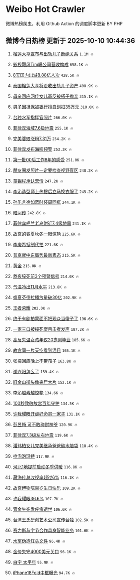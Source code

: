 # Weibo Hot Crawler 



微博热榜爬虫，利用 Github Action 的调度脚本更新 BY PHP 


## 微博今日热榜 更新于 2025-10-10 10:44:36 
1. [榴莲大亨宣布与出轨儿子断绝关系](https://s.weibo.com/weibo?q=%23%E6%A6%B4%E8%8E%B2%E5%A4%A7%E4%BA%A8%E5%AE%A3%E5%B8%83%E4%B8%8E%E5%87%BA%E8%BD%A8%E5%84%BF%E5%AD%90%E6%96%AD%E7%BB%9D%E5%85%B3%E7%B3%BB%23&t=31&band_rank=1&Refer=top) `1.1M 🔥` 

1. [影视飓风Tim曝公司营收构成](https://s.weibo.com/weibo?q=%23%E5%BD%B1%E8%A7%86%E9%A3%93%E9%A3%8ETim%E6%9B%9D%E5%85%AC%E5%8F%B8%E8%90%A5%E6%94%B6%E6%9E%84%E6%88%90%23&t=31&band_rank=2&Refer=top) `658.1K 🔥` 

1. [8天国内出游8.88亿人次](https://s.weibo.com/weibo?q=%238%E5%A4%A9%E5%9B%BD%E5%86%85%E5%87%BA%E6%B8%B88.88%E4%BA%BF%E4%BA%BA%E6%AC%A1%23&t=31&band_rank=3&Refer=top) `428.5K 🔥` 

1. [泰国榴莲大亨将没收出轨儿子资产](https://s.weibo.com/weibo?q=%23%E6%B3%B0%E5%9B%BD%E6%A6%B4%E8%8E%B2%E5%A4%A7%E4%BA%A8%E5%B0%86%E6%B2%A1%E6%94%B6%E5%87%BA%E8%BD%A8%E5%84%BF%E5%AD%90%E8%B5%84%E4%BA%A7%23&t=31&band_rank=4&Refer=top) `408.9K 🔥` 

1. [母亲回应网传女儿高反被搭子抛弃](https://s.weibo.com/weibo?q=%23%E6%AF%8D%E4%BA%B2%E5%9B%9E%E5%BA%94%E7%BD%91%E4%BC%A0%E5%A5%B3%E5%84%BF%E9%AB%98%E5%8F%8D%E8%A2%AB%E6%90%AD%E5%AD%90%E6%8A%9B%E5%BC%83%23&t=31&band_rank=5&Refer=top) `315.1K 🔥` 

1. [男子因担保被银行擅自划扣35万元](https://s.weibo.com/weibo?q=%23%E7%94%B7%E5%AD%90%E5%9B%A0%E6%8B%85%E4%BF%9D%E8%A2%AB%E9%93%B6%E8%A1%8C%E6%93%85%E8%87%AA%E5%88%92%E6%89%A335%E4%B8%87%E5%85%83%23&t=31&band_rank=6&Refer=top) `310.0K 🔥` 

1. [台独水军指挥官照片](https://s.weibo.com/weibo?q=%23%E5%8F%B0%E7%8B%AC%E6%B0%B4%E5%86%9B%E6%8C%87%E6%8C%A5%E5%AE%98%E7%85%A7%E7%89%87%23&t=31&band_rank=7&Refer=top) `266.0K 🔥` 

1. [菲律宾海域7.6级地震](https://s.weibo.com/weibo?q=%23%E8%8F%B2%E5%BE%8B%E5%AE%BE%E6%B5%B7%E5%9F%9F7.6%E7%BA%A7%E5%9C%B0%E9%9C%87%23&t=31&band_rank=8&Refer=top) `255.1K 🔥` 

1. [完美婆娘涨粉7.31万](https://s.weibo.com/weibo?q=%23%E5%AE%8C%E7%BE%8E%E5%A9%86%E5%A8%98%E6%B6%A8%E7%B2%897.31%E4%B8%87%23&t=31&band_rank=9&Refer=top) `254.2K 🔥` 

1. [菲律宾发布海啸预警](https://s.weibo.com/weibo?q=%23%E8%8F%B2%E5%BE%8B%E5%AE%BE%E5%8F%91%E5%B8%83%E6%B5%B7%E5%95%B8%E9%A2%84%E8%AD%A6%23&t=31&band_rank=10&Refer=top) `253.3K 🔥` 

1. [第一批00后工作8年的感受](https://s.weibo.com/weibo?q=%E7%AC%AC%E4%B8%80%E6%89%B900%E5%90%8E%E5%B7%A5%E4%BD%9C8%E5%B9%B4%E7%9A%84%E6%84%9F%E5%8F%97&t=31&band_rank=11&Refer=top) `251.0K 🔥` 

1. [朋友圈发照片一定要检查视野盲区](https://s.weibo.com/weibo?q=%E6%9C%8B%E5%8F%8B%E5%9C%88%E5%8F%91%E7%85%A7%E7%89%87%E4%B8%80%E5%AE%9A%E8%A6%81%E6%A3%80%E6%9F%A5%E8%A7%86%E9%87%8E%E7%9B%B2%E5%8C%BA&t=31&band_rank=12&Refer=top) `248.2K 🔥` 

1. [童锦程承认恋情](https://s.weibo.com/weibo?q=%23%E7%AB%A5%E9%94%A6%E7%A8%8B%E6%89%BF%E8%AE%A4%E6%81%8B%E6%83%85%23&t=31&band_rank=13&Refer=top) `247.2K 🔥` 

1. [李沁造型师上热搜后立马换衣服了](https://s.weibo.com/weibo?q=%E6%9D%8E%E6%B2%81%E9%80%A0%E5%9E%8B%E5%B8%88%E4%B8%8A%E7%83%AD%E6%90%9C%E5%90%8E%E7%AB%8B%E9%A9%AC%E6%8D%A2%E8%A1%A3%E6%9C%8D%E4%BA%86&t=31&band_rank=14&Refer=top) `245.2K 🔥` 

1. [孙乐言徐如蓝时装周同框](https://s.weibo.com/weibo?q=%23%E5%AD%99%E4%B9%90%E8%A8%80%E5%BE%90%E5%A6%82%E8%93%9D%E6%97%B6%E8%A3%85%E5%91%A8%E5%90%8C%E6%A1%86%23&t=31&band_rank=15&Refer=top) `244.1K 🔥` 

1. [暗河传](https://s.weibo.com/weibo?q=%E6%9A%97%E6%B2%B3%E4%BC%A0&t=31&band_rank=16&Refer=top) `242.8K 🔥` 

1. [菲律宾棉兰老岛附近7.4级地震](https://s.weibo.com/weibo?q=%23%E8%8F%B2%E5%BE%8B%E5%AE%BE%E6%A3%89%E5%85%B0%E8%80%81%E5%B2%9B%E9%99%84%E8%BF%917.4%E7%BA%A7%E5%9C%B0%E9%9C%87%23&t=31&band_rank=17&Refer=top) `241.1K 🔥` 

1. [故宫的春夏秋冬一眼惊艳](https://s.weibo.com/weibo?q=%23%E6%95%85%E5%AE%AB%E7%9A%84%E6%98%A5%E5%A4%8F%E7%A7%8B%E5%86%AC%E4%B8%80%E7%9C%BC%E6%83%8A%E8%89%B3%23&t=31&band_rank=18&Refer=top) `225.6K 🔥` 

1. [李庚希抵制代拍](https://s.weibo.com/weibo?q=%23%E6%9D%8E%E5%BA%9A%E5%B8%8C%E6%8A%B5%E5%88%B6%E4%BB%A3%E6%8B%8D%23&t=31&band_rank=19&Refer=top) `221.6K 🔥` 

1. [普京就中东局势最新表态](https://s.weibo.com/weibo?q=%23%E6%99%AE%E4%BA%AC%E5%B0%B1%E4%B8%AD%E4%B8%9C%E5%B1%80%E5%8A%BF%E6%9C%80%E6%96%B0%E8%A1%A8%E6%80%81%23&t=31&band_rank=20&Refer=top) `215.5K 🔥` 

1. [黄金](https://s.weibo.com/weibo?q=%E9%BB%84%E9%87%91&t=31&band_rank=21&Refer=top) `215.0K 🔥` 

1. [熬夜猝死前3个预警信号](https://s.weibo.com/weibo?q=%23%E7%86%AC%E5%A4%9C%E7%8C%9D%E6%AD%BB%E5%89%8D3%E4%B8%AA%E9%A2%84%E8%AD%A6%E4%BF%A1%E5%8F%B7%23&t=31&band_rank=22&Refer=top) `214.6K 🔥` 

1. [气温冷出11月水平](https://s.weibo.com/weibo?q=%23%E6%B0%94%E6%B8%A9%E5%86%B7%E5%87%BA11%E6%9C%88%E6%B0%B4%E5%B9%B3%23&t=31&band_rank=23&Refer=top) `213.8K 🔥` 

1. [盛夏芬德拉播放量破30亿](https://s.weibo.com/weibo?q=%23%E7%9B%9B%E5%A4%8F%E8%8A%AC%E5%BE%B7%E6%8B%89%E6%92%AD%E6%94%BE%E9%87%8F%E7%A0%B430%E4%BA%BF%23&t=31&band_rank=24&Refer=top) `202.9K 🔥` 

1. [王者荣耀](https://s.weibo.com/weibo?q=%E7%8E%8B%E8%80%85%E8%8D%A3%E8%80%80&t=31&band_rank=25&Refer=top) `202.0K 🔥` 

1. [终于有剧拍蒙面不把观众当傻子了](https://s.weibo.com/weibo?q=%E7%BB%88%E4%BA%8E%E6%9C%89%E5%89%A7%E6%8B%8D%E8%92%99%E9%9D%A2%E4%B8%8D%E6%8A%8A%E8%A7%82%E4%BC%97%E5%BD%93%E5%82%BB%E5%AD%90%E4%BA%86&t=31&band_rank=26&Refer=top) `196.6K 🔥` 

1. [一家三口被撞死案目击者发声](https://s.weibo.com/weibo?q=%23%E4%B8%80%E5%AE%B6%E4%B8%89%E5%8F%A3%E8%A2%AB%E6%92%9E%E6%AD%BB%E6%A1%88%E7%9B%AE%E5%87%BB%E8%80%85%E5%8F%91%E5%A3%B0%23&t=31&band_rank=27&Refer=top) `187.2K 🔥` 

1. [高反失温女孩年仅20岁刚毕业](https://s.weibo.com/weibo?q=%23%E9%AB%98%E5%8F%8D%E5%A4%B1%E6%B8%A9%E5%A5%B3%E5%AD%A9%E5%B9%B4%E4%BB%8520%E5%B2%81%E5%88%9A%E6%AF%95%E4%B8%9A%23&t=31&band_rank=28&Refer=top) `185.6K 🔥` 

1. [故宫同一片天空看到泪目](https://s.weibo.com/weibo?q=%23%E6%95%85%E5%AE%AB%E5%90%8C%E4%B8%80%E7%89%87%E5%A4%A9%E7%A9%BA%E7%9C%8B%E5%88%B0%E6%B3%AA%E7%9B%AE%23&t=31&band_rank=29&Refer=top) `165.1K 🔥` 

1. [张檬回应晚上不带孩子](https://s.weibo.com/weibo?q=%23%E5%BC%A0%E6%AA%AC%E5%9B%9E%E5%BA%94%E6%99%9A%E4%B8%8A%E4%B8%8D%E5%B8%A6%E5%AD%A9%E5%AD%90%23&t=31&band_rank=30&Refer=top) `163.8K 🔥` 

1. [谢兴阳怎么了](https://s.weibo.com/weibo?q=%23%E8%B0%A2%E5%85%B4%E9%98%B3%E6%80%8E%E4%B9%88%E4%BA%86%23&t=31&band_rank=31&Refer=top) `159.4K 🔥` 

1. [旧金山街头像丧尸大片](https://s.weibo.com/weibo?q=%E6%97%A7%E9%87%91%E5%B1%B1%E8%A1%97%E5%A4%B4%E5%83%8F%E4%B8%A7%E5%B0%B8%E5%A4%A7%E7%89%87&t=31&band_rank=32&Refer=top) `152.1K 🔥` 

1. [李沁越素越惊艳](https://s.weibo.com/weibo?q=%23%E6%9D%8E%E6%B2%81%E8%B6%8A%E7%B4%A0%E8%B6%8A%E6%83%8A%E8%89%B3%23&t=31&band_rank=33&Refer=top) `134.6K 🔥` 

1. [100秒致敬故宫百年守护](https://s.weibo.com/weibo?q=%23100%E7%A7%92%E8%87%B4%E6%95%AC%E6%95%85%E5%AE%AB%E7%99%BE%E5%B9%B4%E5%AE%88%E6%8A%A4%23&t=31&band_rank=34&Refer=top) `134.5K 🔥` 

1. [许我耀眼开虐好命哥一家子](https://s.weibo.com/weibo?q=%23%E8%AE%B8%E6%88%91%E8%80%80%E7%9C%BC%E5%BC%80%E8%99%90%E5%A5%BD%E5%91%BD%E5%93%A5%E4%B8%80%E5%AE%B6%E5%AD%90%23&t=31&band_rank=35&Refer=top) `131.1K 🔥` 

1. [彭昱畅 可不敢碰财神爷](https://s.weibo.com/weibo?q=%E5%BD%AD%E6%98%B1%E7%95%85%20%E5%8F%AF%E4%B8%8D%E6%95%A2%E7%A2%B0%E8%B4%A2%E7%A5%9E%E7%88%B7&t=31&band_rank=36&Refer=top) `120.9K 🔥` 

1. [菲律宾7.3级左右地震](https://s.weibo.com/weibo?q=%23%E8%8F%B2%E5%BE%8B%E5%AE%BE7.3%E7%BA%A7%E5%B7%A6%E5%8F%B3%E5%9C%B0%E9%9C%87%23&t=31&band_rank=37&Refer=top) `119.6K 🔥` 

1. [潘玮柏女儿完美继承爸爸碳水脑袋](https://s.weibo.com/weibo?q=%E6%BD%98%E7%8E%AE%E6%9F%8F%E5%A5%B3%E5%84%BF%E5%AE%8C%E7%BE%8E%E7%BB%A7%E6%89%BF%E7%88%B8%E7%88%B8%E7%A2%B3%E6%B0%B4%E8%84%91%E8%A2%8B&t=31&band_rank=38&Refer=top) `118.4K 🔥` 

1. [抢泡泡玛特](https://s.weibo.com/weibo?q=%E6%8A%A2%E6%B3%A1%E6%B3%A1%E7%8E%9B%E7%89%B9&t=31&band_rank=39&Refer=top) `117.9K 🔥` 

1. [河北1地提前启动冬季供暖](https://s.weibo.com/weibo?q=%23%E6%B2%B3%E5%8C%971%E5%9C%B0%E6%8F%90%E5%89%8D%E5%90%AF%E5%8A%A8%E5%86%AC%E5%AD%A3%E4%BE%9B%E6%9A%96%23&t=31&band_rank=40&Refer=top) `116.8K 🔥` 

1. [藏海传总收视率超过6%](https://s.weibo.com/weibo?q=%23%E8%97%8F%E6%B5%B7%E4%BC%A0%E6%80%BB%E6%94%B6%E8%A7%86%E7%8E%87%E8%B6%85%E8%BF%876%25%23&t=31&band_rank=41&Refer=top) `116.1K 🔥` 

1. [故宫博物院百岁生日快乐](https://s.weibo.com/weibo?q=%23%E6%95%85%E5%AE%AB%E5%8D%9A%E7%89%A9%E9%99%A2%E7%99%BE%E5%B2%81%E7%94%9F%E6%97%A5%E5%BF%AB%E4%B9%90%23&t=31&band_rank=42&Refer=top) `109.2K 🔥` 

1. [许我耀眼36.6%](https://s.weibo.com/weibo?q=%23%E8%AE%B8%E6%88%91%E8%80%80%E7%9C%BC36.6%25%23&t=31&band_rank=43&Refer=top) `107.7K 🔥` 

1. [管金生突发疾病逝世](https://s.weibo.com/weibo?q=%23%E7%AE%A1%E9%87%91%E7%94%9F%E7%AA%81%E5%8F%91%E7%96%BE%E7%97%85%E9%80%9D%E4%B8%96%23&t=31&band_rank=44&Refer=top) `106.6K 🔥` 

1. [台湾王氏研创艺术公司宣传台独](https://s.weibo.com/weibo?q=%23%E5%8F%B0%E6%B9%BE%E7%8E%8B%E6%B0%8F%E7%A0%94%E5%88%9B%E8%89%BA%E6%9C%AF%E5%85%AC%E5%8F%B8%E5%AE%A3%E4%BC%A0%E5%8F%B0%E7%8B%AC%23&t=31&band_rank=45&Refer=top) `102.5K 🔥` 

1. [赛力斯与字节合作具身智能业务](https://s.weibo.com/weibo?q=%23%E8%B5%9B%E5%8A%9B%E6%96%AF%E4%B8%8E%E5%AD%97%E8%8A%82%E5%90%88%E4%BD%9C%E5%85%B7%E8%BA%AB%E6%99%BA%E8%83%BD%E4%B8%9A%E5%8A%A1%23&t=31&band_rank=46&Refer=top) `101.6K 🔥` 

1. [水军伪造红头文件](https://s.weibo.com/weibo?q=%23%E6%B0%B4%E5%86%9B%E4%BC%AA%E9%80%A0%E7%BA%A2%E5%A4%B4%E6%96%87%E4%BB%B6%23&t=31&band_rank=47&Refer=top) `96.4K 🔥` 

1. [金价失守4000美元关口](https://s.weibo.com/weibo?q=%23%E9%87%91%E4%BB%B7%E5%A4%B1%E5%AE%884000%E7%BE%8E%E5%85%83%E5%85%B3%E5%8F%A3%23&t=31&band_rank=48&Refer=top) `96.1K 🔥` 

1. [白宇 太平年](https://s.weibo.com/weibo?q=%E7%99%BD%E5%AE%87%20%E5%A4%AA%E5%B9%B3%E5%B9%B4&t=31&band_rank=49&Refer=top) `95.9K 🔥` 

1. [iPhone18Fold中框曝光](https://s.weibo.com/weibo?q=%23iPhone18Fold%E4%B8%AD%E6%A1%86%E6%9B%9D%E5%85%89%23&t=31&band_rank=50&Refer=top) `94.7K 🔥` 

